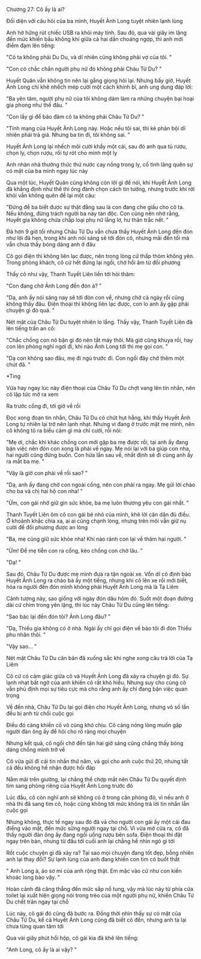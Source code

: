 




Chương 27: Cô ấy là ai?

Đối diện với câu hỏi của ba mình, Huyết Ảnh Long tuyệt nhiên lạnh lùng

Anh hờ hững rút chiếc USB ra khỏi máy tính. Sau đó, qua vài giây im lặng đến mức khiến bầu không khí giữa cả hai dần choáng ngợp, thì anh mới điềm đạm lên tiếng:

"Cô ta không phải Du Du, và dĩ nhiên cũng không phải vợ của tôi. "

"Con có chắc chắn người phụ nữ đó không phải Châu Tử Du? "

Huyết Quân vẫn không tin nên lại gằng giọng hỏi lại. Nhưng bấy giờ, Huyết Ảnh Long chỉ khẽ nhếch mép cười một cách khinh bỉ, anh ung dung đáp lời:

"Ba yên tâm, người phụ nữ của tôi không dám làm ra những chuyện bại hoại gia phong như thế đâu. "

"Con lấy gì để bảo đảm cô ta không phải Châu Tử Du? "

"Tính mạng của Huyết Ảnh Long này. Hoặc nếu tôi sai, thì kẻ phản bội dĩ nhiên phải trả giá. Nhưng ba tin đi, tôi không sai. "

Huyết Ảnh Long lại nhếch môi cười khẩy một cái, sau đó anh qua tủ rượu, chọn ly, chọn rượu, rồi tự rót cho mình một ly

Anh nhàn nhã thưởng thức thứ nước cay nồng trong ly, cố tình lãng quên sự có mặt của ba mình ngay lúc này

Qua một lúc, Huyết Quân cũng không còn lời gì để nói, khi Huyết Ảnh Long đã khẳng định như thế thì ông đành chọn cách tin tưởng, nhưng trước khi rời khỏi vẫn không quên để lại một câu:


"Đừng để ba biết được sự thật đằng sau là con đang che giấu cho cô ta. Nếu không, đừng trách người ba này tàn độc. Con cũng nên nhớ rằng, Huyết gia không chứa chấp loại phụ nữ lẳng lơ, hư thân trắc nết. "



Đã hơn 9 giờ tối nhưng Châu Tử Du vẫn chưa thấy Huyết Ảnh Long đến đón như lời đã hẹn, trong khi anh nói sáng sẽ tới đón cô, nhưng mãi đến tối mà vẫn chưa thấy bóng dáng anh ở đâu

Cô gọi điện thì không liên lạc được, nên trong lòng cứ thấp thỏm không yên. Trong phòng khách, cô cứ hết đứng lại ngồi, chờ hồi âm từ đối phương

Thấy cô như vậy, Thanh Tuyết Liên liền tới hỏi thăm:

"Con đang chờ Ảnh Long đến đón à? "

"Dạ, anh ấy nói sáng nay sẽ tới đón con về, nhưng chờ cả ngày rồi cũng không thấy đâu. Điện thoại thì không liên lạc được, con lo anh ấy gặp phải chuyện gì đó quá. "

Nét mặt của Châu Tử Du tuyệt nhiên lo lắng. Thấy vậy, Thanh Tuyết Liên đã lên tiếng trấn an cô:

"Chắc chồng con nó bận gì đó nên tắt máy thôi. Mà giờ cũng khuya rồi, hay con lên phòng nghỉ ngơi đi, khi nào Ảnh Long tới thì mẹ gọi con. "

"Dạ con không sao đâu, mẹ đi ngủ trước đi. Con ngồi đây chờ thêm một chút đã. "

*Ting

Vừa hay ngay lúc này điện thoại của Châu Tử Du chợt vang lên tin nhắn, nên cô lập tức mở ra xem

Ra trước cổng đi, tới giờ về rồi

Đọc xong đoạn tin nhắn, Châu Tử Du có chút hụt hẫng, khi thấy Huyết Ảnh Long tự nhiên lại trở nên lạnh nhạt. Nhưng vì đang ở trước mặt mẹ mình, nên cô không tỏ ra biểu cảm gì mà chỉ cười, rồi nói:

"Mẹ ơi, chắc khi khác chồng con mới gặp ba mẹ được rồi, tại anh ấy đang bận việc nên đón con xong là phải về ngay. Mẹ nói lại với ba giúp con nha, hai người cũng đừng buồn. Con hứa lần sau về, nhất định sẽ đi cùng anh ấy ra mắt ba mẹ. "

"Vậy là giờ con phải về rồi sao? "


"Dạ, anh ấy đang chờ con ngoài cổng, nên con phải ra ngay. Mẹ gửi lời chào cho ba và chị hai hộ con nha! "

"Ừm, con gái nhớ giữ gìn sức khỏe, ba mẹ luôn thương yêu con gái nhất. "

Thanh Tuyết Liên ôm cô con gái bé nhỏ của mình, khẽ lời căn dặn đủ điều. Ở khoảnh khắc chia xa, ai ai cũng chạnh lòng, nhưng trên môi vẫn giữ nụ cười để đối phương được an lòng

"Ba, mẹ cũng giữ sức khỏe nha! Khi nào rảnh con lại về thăm hai người. "

"Ừm! Để mẹ tiễn con ra cổng, kẻo chồng con chờ lâu. "

"Dạ! "

Sau đó, Châu Tử Du được mẹ mình đưa ra tận ngoài xe. Vốn dĩ cô định bảo Huyết Ảnh Long ra chào bà ấy một tiếng, nhưng khi cô lên xe rồi mới biết, hóa ra người đến đón mình không phải Huyết Ảnh Long mà là Tạ Liêm

Cảnh tượng này, sao giống với ngày đón dâu hôm đó. Suốt một đoạn đường dài cứ chìm trong yên lặng, thì lúc này Châu Tử Du cũng lên tiếng:

"Sao bác lại đến đón tôi? Ảnh Long đâu? "

"Dạ, Thiếu gia không có ở nhà. Ngài ấy chỉ gọi điện về bảo tôi đi đón Thiếu phu nhân thôi. "

"Vậy sao... "

Nét mặt Châu Tử Du căn bản đã xuống sắc khi nghe xong câu trả lời của Tạ Liêm

Cô cứ có cảm giác giữa cô và Huyết Ảnh Long đã xảy ra chuyện gì đó. Sự lạnh nhạt bất ngờ của anh khiến cô rất khó hiểu. Nhưng suy cho cùng cô vẫn phủ định mọi sự tiêu cực mà cho rằng anh ấy chỉ đang bận việc quan trọng

Về đến nhà, Châu Tử Du lại gọi điện cho Huyết Ảnh Long, nhưng vô số lần đều bị anh từ chối cuộc gọi

Điều đó càng khiến cô vô cùng khó chịu. Cô càng nóng lòng muốn gặp người đàn ông ấy để hỏi cho rõ ràng mọi chuyện


Nhưng kết quả, cô ngồi chờ đến tận hai giờ sáng cũng chẳng thấy bóng dáng chồng mình trở về

Cô vừa gửi đi cái tin nhắn thứ năm, và gọi cho anh cuộc thứ 20, nhưng tất cả đều không hề nhận được hồi đáp

Nằm mãi trên giường, lại chẳng thể chợp mắt nên Châu Tử Du quyết định tìm sang phòng riêng của Huyết Ảnh Long trước đó

Lúc đầu, cô còn nghĩ anh sẽ không có ở trong căn phòng đó, vì nếu anh ở nhà thì đã sang tìm cô, hoặc cũng không tới mức không trả lời tin nhắn lẫn cuộc gọi

Nhưng không, thực tế ngay sau đó đã vả cho người con gái ấy một cái đau điếng vào mặt, đến mức sững người ngay tại chỗ. Vì vừa mở cửa ra, cô đã thấy người đàn ông ấy đang ngồi uống rượu bên sofa. Điện thoại thì đặt ngay trên bàn, nhưng từ đầu tới cuối anh lại chẳng hề nhìn ngó gì tới

Rốt cuộc chuyện gì đã xảy ra? Tại sao mọi chuyện đang tốt đẹp, bỗng nhiên anh lại thay đổi? Sự lạnh lùng của anh đang khiến con tim cô buốt thắt

" Anh Long à, áo sơ mi của anh rộng thật. Em mặc vào cứ như con kiến khoác long bào vậy. "

Hoàn cảnh đã căng thẳng đến mức sắp nổ tung, vậy mà lúc này từ phía cửa toilet lại xuất hiện giọng nói trong trẻo của một người phụ nữ, khiến Châu Tử Du chết trân ngay tại chỗ

Lúc này, cô gái đó cũng đã bước ra. Đồng thời nhìn thấy sự có mặt của Châu Tử Du, kể cả Huyết Ảnh Long cũng đã biết cô đến, nhưng anh ta lại chưa từng quan tâm tới

Qua vài giây phút hồi hộp, cô gái kia đã khẽ lên tiếng:

"Anh Long, cô ấy là ai vậy? "




